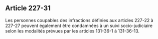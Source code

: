 Article 227-31
----
Les personnes coupables des infractions définies aux articles 227-22 à 227-27
peuvent également être condamnées à un suivi socio-judiciaire selon les
modalités prévues par les articles 131-36-1 à 131-36-13.
